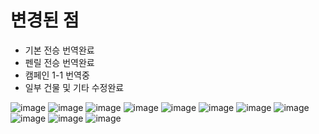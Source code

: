 # 변경된 점
- 기본 전승 번역완료
- 펜릴 전승 번역완료
- 캠페인 1-1 번역중
- 일부 건물 및 기타 수정완료

![image](https://github.com/eglik/Northgard-Korean/blob/master/Updates/Images/0.0.2/10.png)
![image](https://github.com/eglik/Northgard-Korean/blob/master/Updates/Images/0.0.2/11.png)
![image](https://github.com/eglik/Northgard-Korean/blob/master/Updates/Images/0.0.2/1.png)
![image](https://github.com/eglik/Northgard-Korean/blob/master/Updates/Images/0.0.2/2.png)
![image](https://github.com/eglik/Northgard-Korean/blob/master/Updates/Images/0.0.2/3.png)
![image](https://github.com/eglik/Northgard-Korean/blob/master/Updates/Images/0.0.2/4.png)
![image](https://github.com/eglik/Northgard-Korean/blob/master/Updates/Images/0.0.2/5.png)
![image](https://github.com/eglik/Northgard-Korean/blob/master/Updates/Images/0.0.2/6.png)
![image](https://github.com/eglik/Northgard-Korean/blob/master/Updates/Images/0.0.2/7.png)
![image](https://github.com/eglik/Northgard-Korean/blob/master/Updates/Images/0.0.2/8.png)
![image](https://github.com/eglik/Northgard-Korean/blob/master/Updates/Images/0.0.2/9.png)
